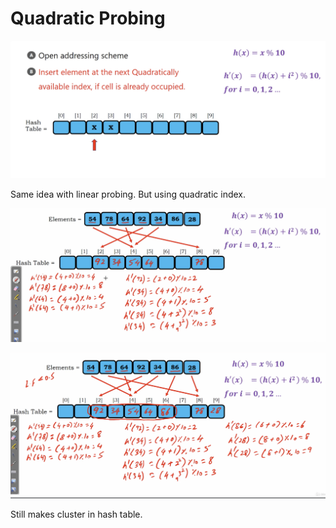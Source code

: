 # Quadratic Probing

<img src='../asserts/231_1.png'></img>

Same idea with linear probing. But using quadratic index.

<img src='../asserts/231_2.png'></img>

<img src='../asserts/231_3.png'></img>

Still makes cluster in hash table.
